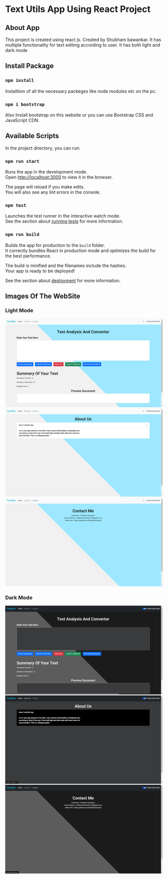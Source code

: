 # Text Utils App Using React Project

## About App

This project is created using react js. Created by Shubham bawankar. It has multiple functionality for text editing according to user. It has both light and dark mode

## Install Package

### `npm install`

Installtion of all the necessary packeges like node modules etc on the pc.

### `npm i bootstrap`

Also Install bootstrap on this website or you can use Bootstrap CSS and JavaScript CDN.

## Available Scripts

In the project directory, you can run:

### `npm run start`

Runs the app in the development mode.\
Open [http://localhost:3000](http://localhost:3000) to view it in the browser.

The page will reload if you make edits.\
You will also see any lint errors in the console.

### `npm test`

Launches the test runner in the interactive watch mode.\
See the section about [running tests](https://facebook.github.io/create-react-app/docs/running-tests) for more information.

### `npm run build`

Builds the app for production to the `build` folder.\
It correctly bundles React in production mode and optimizes the build for the best performance.

The build is minified and the filenames include the hashes.\
Your app is ready to be deployed!

See the section about [deployment](https://facebook.github.io/create-react-app/docs/deployment) for more information.

## Images Of The WebSite
### Light Mode
<img src="./images/Screenshot (35).png"/>
<img src="./images/Screenshot (36).png"/>
<img src="./images/Screenshot (37).png"/>


### Dark Mode
<img src="./images/Screenshot (38).png"/>
<img src="./images/Screenshot (39).png"/>
<img src="./images/Screenshot (40).png"/>
